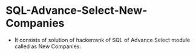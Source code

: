 # SQL-Advance-Select-New-Companies
- It consists of solution of hackerrank of SQL of Advance Select module called as New Companies.
